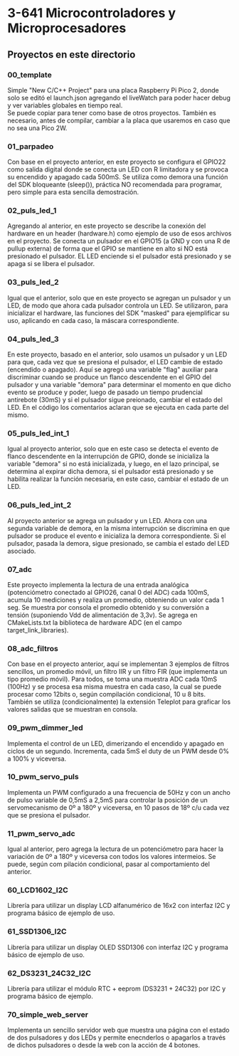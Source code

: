 # 3-641 Microcontroladores y Microprocesadores

## Proyectos en este directorio

### 00_template

Simple "New C/C++ Project" para una placa Raspberry Pi Pico 2, donde solo se editó el launch.json agregando el liveWatch para poder hacer debug y ver variables globales en tiempo real.  
Se puede copiar para tener como base de otros proyectos. También es necesario, antes de compilar, cambiar a la placa que usaremos en caso que no sea una Pico 2W.

### 01_parpadeo

Con base en el proyecto anterior, en este proyecto se configura el GPIO22 como salida digital donde se conecta un LED con R limitadora y se provoca su encendido y apagado cada 500mS.
Se utiliza como demora una función del SDK bloqueante (sleep()), práctica NO recomendada para programar, pero simple para esta sencilla demostración.


### 02_puls_led_1

Agregando al anterior, en este proyecto se describe la conexión del hardware en un header (hardware.h) como ejemplo de uso de esos archivos en el proyecto.
Se conecta un pulsador en el GPIO15 (a GND y con una R de pullup externa) de forma que el GPIO se mantiene en alto si NO está presionado el pulsador.
EL LED enciende si el pulsador está presionado y se apaga si se libera el pulsador.


### 03_puls_led_2

Igual que el anterior, solo que en este proyecto se agregan un pulsador y un LED, de modo que ahora cada pulsador controla un LED.
Se utilizaron, para inicializar el hardware, las funciones del SDK "masked" para ejemplificar su uso, aplicando en cada caso, la máscara correspondiente.


### 04_puls_led_3

En este proyecto, basado en el anterior, solo usamos un pulsador y un LED para que, cada vez que se presiona el pulsador, el LED cambie de estado (encendido o apagado). Aquí se agregó una variable "flag" auxiliar para discriminar cuando se produce un flanco descendente en el GPIO del pulsador y una variable "demora" para determinar el momento en que dicho evento se produce y poder, luego de pasado un tiempo prudencial antirebote (30mS) y si el pulsador sigue preionado, cambiar el estado del LED. En el código los comentarios aclaran que se ejecuta en cada parte del mismo.


### 05_puls_led_int_1

Igual al proyecto anterior, solo que en este caso se detecta el evento de flanco descendente en la interrupción de GPIO, donde se inicializa la variable "demora" si no está inicializada, y luego, en el lazo principal, se determina al expirar dicha demora, si el pulsador está presionado y se habilita realizar la función necesaria, en este caso, cambiar el estado de un LED.


### 06_puls_led_int_2

Al proyecto anterior se agrega un pulsador y un LED. Ahora con una segunda variable de demora, en la misma interrupción se discrimina en que pulsador se produce el evento e inicializa la demora correspondiente. Si el pulsador, pasada la demora, sigue presionado, se cambia el estado del LED asociado.


### 07_adc

Este proyecto implementa la lectura de una entrada analógica (potenciómetro conectado al GPIO26, canal 0 del ADC) cada 100mS, acumula 10 mediciones y realiza un promedio, obteniendo un valor cada 1 seg. Se muestra por consola el promedio obtenido y su conversión a tensión (suponiendo Vdd de alimentación de 3,3v). Se agrega en CMakeLists.txt la biblioteca de hardware ADC (en el campo target_link_libraries).


### 08_adc_filtros

Con base en el proyecto anterior, aquí se implementan 3 ejemplos de filtros sencillos, un promedio móvil, un filtro IIR y un filtro FIR (que implementa un tipo promedio móvil). Para todos, se toma una muestra ADC cada 10mS (100Hz) y se procesa esa misma muestra en cada caso, la cual se puede procesar como 12bits o, según compilación condicional, 10 u 8 bits. También se utiliza (condicionalmente) la extensión Teleplot para graficar los valores salidas que se muestran en consola.


### 09_pwm_dimmer_led

Implementa el control de un LED, dimerizando el encendido y apagado en ciclos de un segundo. Incrementa, cada 5mS el duty de un PWM desde 0% a 100% y viceversa.


### 10_pwm_servo_puls

Implementa un PWM configurado a una frecuencia de 50Hz y con un ancho de pulso variable de 0,5mS a 2,5mS para controlar la posición de un servomecanismo de 0º a 180º y viceversa, en 10 pasos de 18º c/u cada vez que se presiona el pulsador.


### 11_pwm_servo_adc

Igual al anterior, pero agrega la lectura de un potenciómetro para hacer la variación de 0º a 180º y viceversa con todos los valores intermeios. Se puede, según com pilación condicional, pasar al comportamiento del anterior.


### 60_LCD1602_I2C

Librería para utilizar un display LCD alfanumérico de 16x2 con interfaz I2C y programa básico de ejemplo de uso.


### 61_SSD1306_I2C

Librería para utilizar un display OLED SSD1306 con interfaz I2C y programa básico de ejemplo de uso.


### 62_DS3231_24C32_I2C

Librería para utilizar el módulo RTC + eeprom (DS3231 + 24C32) por I2C y programa básico de ejemplo.


### 70_simple_web_server

Implementa un sencillo servidor web que muestra una página con el estado de dos pulsadores y dos LEDs y permite enecnderlos o apagarlos a través de dichos pulsadores o desde la web con la acción de 4 botones.